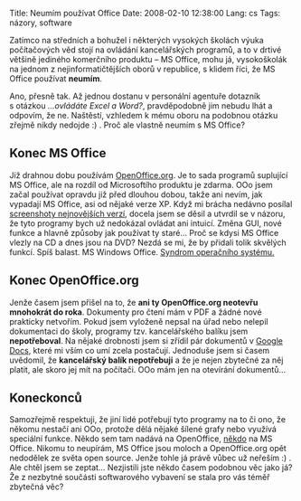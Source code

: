 Title: Neumím používat Office
Date: 2008-02-10 12:38:00
Lang: cs
Tags: názory, software

Zatímco na středních a bohužel i některých vysokých školách výuka počítačových věd stojí na ovládání kancelářských programů, a to v drtivé většině jediného komerčního produktu – MS Office, mohu já, vysokoškolák na jednom z nejinformatič­tějších oborů v republice, s klidem říci, že MS Office používat **neumím**.

Ano, přesně tak. Až jednou dostanu v personální agentuře dotazník s otázkou *…ovládáte Excel a Word?*, pravděpodobně jim nebudu lhát a odpovím, že ne. Naštěstí, vzhledem k mému oboru na podobnou otázku zřejmě nikdy nedojde :) . Proč ale vlastně neumím s MS
Office?

## Konec MS Office

Již drahnou dobu používám [OpenOffice.org](http://www.openoffice.cz/). Je to sada programů suplující MS Office, ale na rozdíl od Microsoftího produktu je zdarma. OOo jsem začal používat opravdu již před dlouhou dobou, takže ani nevím, jak vypadají MS Office, asi od nějaké verze XP. Když mi brácha nedávno posílal [screenshoty nejnovějších verzí](http://images.google.cz/images?hl=cs&q=%22ms+office+2007%22+gui&btnG=Hledat+obrázky), docela jsem se děsil a utvrdil se v názoru, že tyto programy bych už nedokázal ovládat ani intuicí. Změna GUI, nové funkce a hlavně způsoby jak používat ty staré… Proč se kdysi MS Office vlezly na CD a dnes jsou na DVD? Nezdá se mi, že by přidali tolik skvělých funkcí. Spíš balast. MS Windows Office. [Syndrom operačního systému.]({filename}2007-08-27_nebavi-vas-nero.md)

## Konec OpenOffice.org

Jenže časem jsem přišel na to, že **ani ty OpenOffice.org neotevřu mnohokrát do roka**. Dokumenty pro čtení mám v PDF a žádné nové prakticky netvořím. Pokud jsem vyloženě nepsal na úřad nebo nelepil dokumentaci do školy, programy tzv. kancelářského balíku jsem **nepotřeboval**. Na nějaké drobnosti jsem si zřídil pár dokumentů v [Google Docs](http://docs.google.com/), které mi vším co umí zcela postačují. Jednoduše jsem si časem uvědomil, že **kancelářský balík nepotřebuji** a že je nejen zbytečné za něj platit, ale skoro jej mít na počítači. OOo mám jen na otevírání dokumentů…

## Koneckonců

Samozřejmě respektuji, že jiní lidé potřebují tyto programy na to či ono, že někomu nestačí ani OOo, protože dělá nějaké šílené grafy nebo využívá speciální funkce. Někdo sem tam nadává na OpenOffice, [někdo](http://www.martinjanda.com/it-obecne/openoffice-je-pro-me-lepsi-nez-microsoft-office/) na MS Office. Nikomu to neupírám, MS Office jsou moloch a OpenOffice.org opět nedodělek ze světa open source. Jenže tohle já právě vůbec už neřeším :) . Ale chtěl jsem se zeptat… Nezjistili jste někdo časem podobnou věc jako já? Že z nezbytné součásti softwarového vybavení se stala pro vás téměř zbytečná věc?
